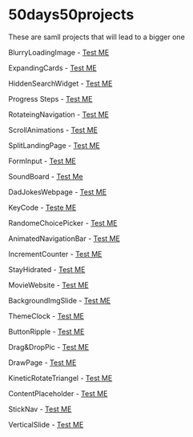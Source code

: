 # 50days50projects
These are samll projects that will lead to a bigger one

BlurryLoadingImage - [Test ME](https://htmlpreview.github.io/?https://github.com/TheMrM/50days50projects/blob/main/BlurryLoadingImage/index.html)

ExpandingCards - [Test ME](https://htmlpreview.github.io/?https://github.com/TheMrM/50days50projects/blob/main/ExpandingCards/index.html)

HiddenSearchWidget - [Test ME](https://htmlpreview.github.io/?https://github.com/TheMrM/50days50projects/blob/main/HiddenSearchWidget/index.html)

Progress Steps - [Test ME](https://htmlpreview.github.io/?https://github.com/TheMrM/50days50projects/blob/main/Progress%20Steps/index.html)

RotateingNavigation - [Test ME](https://htmlpreview.github.io/?https://github.com/TheMrM/50days50projects/blob/main/RotateingNavigation/index.html)

ScrollAnimations - [Test ME](https://htmlpreview.github.io/?https://github.com/TheMrM/50days50projects/blob/main/ScrollAnimations/index.html)

SplitLandingPage - [Test ME](https://htmlpreview.github.io/?https://github.com/TheMrM/50days50projects/blob/main/SplitLandingPage/index.html)

FormInput - [Test ME](https://htmlpreview.github.io/?https://github.com/TheMrM/50days50projects/blob/main/FormInput/index.html)

SoundBoard - [Test Me](https://htmlpreview.github.io/?https://github.com/TheMrM/50days50projects/blob/main/SoundBoard/index.html)

DadJokesWebpage - [Test ME](https://htmlpreview.github.io/?https://github.com/TheMrM/50days50projects/blob/main/DadJokeWebPage/index.html)

KeyCode - [Teste ME](https://htmlpreview.github.io/?https://github.com/TheMrM/50days50projects/blob/main/KeyCode/index.html)

RandomeChoicePicker - [Test ME](https://htmlpreview.github.io/?https://github.com/TheMrM/50days50projects/blob/main/RandomeChoicePicker/index.html)

AnimatedNavigationBar - [Test ME](https://htmlpreview.github.io/?https://github.com/TheMrM/50days50projects/blob/main/AnimatedNavBar/index.html)

IncrementCounter - [Test ME](https://htmlpreview.github.io/?https://github.com/TheMrM/50days50projects/blob/main/IncrementCounters/index.html)

StayHidrated - [Test ME](https://htmlpreview.github.io/?https://github.com/TheMrM/50days50projects/blob/main/DrikWater/index.html)

MovieWebsite - [Test ME](https://htmlpreview.github.io/?https://github.com/TheMrM/50days50projects/blob/main/MovieWebsite/index.html)

BackgroundImgSlide - [Test ME](https://htmlpreview.github.io/?https://github.com/TheMrM/50days50projects/blob/main/BackgroundSlider/index.html)

ThemeClock - [Test ME](https://htmlpreview.github.io/?https://github.com/TheMrM/50days50projects/blob/main/ThemeClock/index.html)

ButtonRipple - [Test ME](https://htmlpreview.github.io/?https://github.com/TheMrM/50days50projects/blob/main/ButtonRipple/index.html)

Drag&DropPic - [Test ME](https://htmlpreview.github.io/?https://github.com/TheMrM/50days50projects/blob/main/Drag%26Drop/index.html)

DrawPage - [Test ME](https://htmlpreview.github.io/?https://github.com/TheMrM/50days50projects/blob/main/DrawPage/index.html)

KineticRotateTriangel - [Test ME](https://htmlpreview.github.io/?https://github.com/TheMrM/50days50projects/blob/main/KinnetCss/index.html)

ContentPlaceholder - [Test ME](https://htmlpreview.github.io/?https://github.com/TheMrM/50days50projects/blob/main/ContentPlaceholder/index.html)

StickNav - [Test ME](https://htmlpreview.github.io/?https://github.com/TheMrM/50days50projects/blob/main/StickyNavigation/index.html)

VerticalSlide - [Test ME](https://htmlpreview.github.io/?https://github.com/TheMrM/50days50projects/blob/main/VerticalSlider/index.html)
